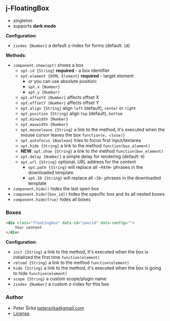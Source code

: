 ## j-FloatingBox

- singleton
- supports __dark mode__

__Configuration__:

- `zindex {Number}` a default z-index for forms (default: `10`)

__Methods__:

- `component.show(opt)` shows a box
	- `opt.id {String}` __required__ - a box identifier
	- `opt.element {HTML Element}` __required__ - target element
		- or you can use absolute position:
		- `opt.x {Number}`
		- `opt.y {Number}`
	- `opt.offsetX {Number}` affects offset X
	- `opt.offsetY {Number}` affects offset Y
	- `opt.align {String}` align `left` (default), `center` or `right`
	- `opt.position {String}` align `top` (default), `bottom`
	- `opt.minwidth {Number}`
	- `opt.maxwidth {Number}`
	- `opt.mouseleave {String}` a link to the method, it's executed when the mouse cursor leaves the box `function(e, close)}`
	- `opt.autofocus {Boolean}` tries to focus first input/textarea
	- `opt.hide {String}` a link to the method `function(box_element)`
	- __NEW__: `opt.show {String}` a link to the method `function(box_element)`
	- `opt.delay {Number}` a simple delay for rendering (default: `0`)
	- `opt.url {String}` optional, URL address for the content
		- `opt.path {String}` will replace all `~PATH~` phrases in the downloaded template
		- `opt.ID {String}` will replace all `~ID~` phrases in the downloaded template
- `component.hide()` hides the last open box
- `component.hide([box_id])` hides the specific box and its all nested boxes
- `component.hide(true)` hides all boxes

### Boxes

```html
<div class="floatingbox" data-id="yourid" data-config="">
	Your content
</div>
```

__Configuration__:

- `init {String}` a link to the method, it's executed when the box is initialized the first time `function(element)`
- `reload {String}` a link to the method `function(element)`
- `hide {String}` a link to the method, it's executed when the box is going to hide `function(element)`
- `scope {String}` a custom scope/plugin name
- `zindex {Number}` a custom z-index for this box

### Author

- Peter Širka <petersirka@gmail.com>
- [License](https://www.totaljs.com/license/)